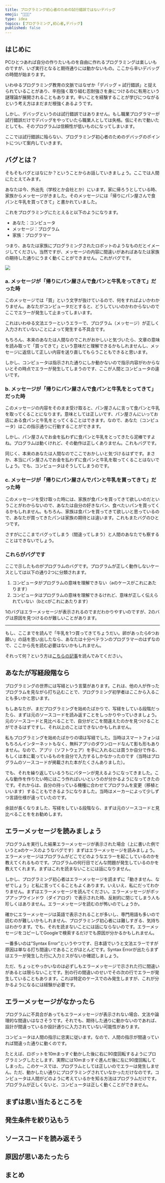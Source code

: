 ```yaml
---
title: プログラミング初心者のための試行錯誤ではないデバッグ
emoji: "👩🏻‍💻"
type: idea
topics: [プログラミング,初心者,デバッグ]
published: false
---
```

## はじめに
PCひとつあれば自分の作りたいものを自由に作れるプログラミングは楽しいものですが、いざ実行となると期待通りには動かないもの。ここから辛いデバッグの時間が始まります。

いわゆるプログラミング教育の文脈ではなぜか「デバッグ = 試行錯誤」と捉えられていることがあり、辛抱強く取り組む忍耐強さを身につけるのに有用という謎理論が展開されることもあります。辛いことを経験することが学びにつながるという考え方はまだまだ根強くあるようです。

しかし、デバッグというのは試行錯誤ではありません。もし職業プログラマーが試行錯誤だけでデバッグをやっていたら職業人としては失格。仮にそれで動いたとしても、そのプログラムは信頼性が低いものになってしまいます。

ここでは試行錯誤に陥らない、プログラミング初心者のためのデバッグのポイントについて案内していきます。

## バグとは？
そもそもバグとはなにか？ということからお話していきましょう。ここでは人間にたとえてみます。


あなたは今、外出先（学校とか会社とか）にいます。家に帰ろうとしている時、家族からメッセージがきました。そのメッセージには「帰りにパン屋さんで食パンと牛乳を買ってきて」と書かれていました。

これをプログラミングにたとえると以下のようになります。

- あなた：コンピュータ
- メッセージ：プログラム
- 家族：プログラマー

つまり、あなたは家族にプログラミングされたロボットのようなものだとイメージしてください。当然ですが、メッセージの内容に間違いがあればあなたは家族の期待した通りにうまく動くことができません。これがバグです。

![](/images/how-to-debug-for-beginners/bread_panya.png)

### a. メッセージが「帰りにパン屋さんで食パンと牛乳をってきて」だった時
このメッセージでは「買」という文字が抜けているので、何をすればよいかわかりません。あなたがコンピュータだとすると、どうしていいのかわからないのでここでエラーが発生して止まってしまいます。

これはいわゆる文法エラーというエラーで、プログラム（メッセージ）が正しく入力されていないことによって発生する不具合です。

もちろん、本来のあなたは人間なのでこれがおかしいと気づいたら、文章の意味を読み取って「買ってきて」という意味だと理解できるかもしれませんし、メッセージに返信して正しい内容を送り直してもらうこともできると思います。

しかし、コンピュータは指示された通りにしか動かないので指示内容がわからないとその時点でエラーが発生してしまうのです、ここが人間とコンピュータの違いです。

### b. メッセージが「帰りにパン屋さんで食パンと牛乳をとってきて」だった時
このメッセージの内容をそのまま受け取ると、パン屋さんに言って食パンと牛乳を取ってくることになります。意味としては正しいです、パン屋さんにいってお店にある食パンと牛乳をとってくることはできます。なので、あなた（コンピュータ）はこの指示通りに行動することができます。

しかし、パン屋さんでお金を払わずに食パンと牛乳をとってきたら泥棒ですよね。プログラムは動くけれど、その動作は正しくありません。これもバグです。

同じく、本来のあなたは人間なのでここでおかしいと気づけるはずです。まさか、本当にパン屋さんでお金を払わずに食パンと牛乳を取ってくることはないでしょう。でも、コンピュータはそうしてしまうのです。

### c. メッセージが「帰りにパン屋さんでパンと牛乳を買ってきて」だった時
このメッセージを受け取った時には、家族が食パンを買ってきて欲しいのだということがわからないので、あなたは自分の好きなパン、食べたいパンを買ってくるかもしれません。もちろん、家族は食パンを買ってきて欲しいと思っているので、あなたが買ってきたパンは家族の期待とは違います。これもまたバグのひとつです。

さすがにここまでバグってしまう（間違ってしまう）と人間のあなたでも察することはできないでしょう。

### これらがバグです
ここで示したものがプログラムのバグです。プログラムが正しく動作しないケースとしては以下の通り2つに分類されます。

1. コンピュータがプログラムの意味を理解できない（aのケースがこれにあたります）
2. コンピュータはプログラムの意味を理解できるけれど、意味が正しく伝えられていない（bとcがこれにあたります）

1のバグはエラーメッセージが表示されるのでまだわかりやすいのですが、2のバグは原因を見つけるのが難しいことがあります。

---

もし、ここまでを読んで「牛乳を1つ買ってきてちょうだい。卵があったら6つお願い」の話を思い出したなら、あなたは十分ベテランのプログラマーのはずなので、ここから先を読む必要はないかもしれません。

それって何？という方は[こちらの記事](https://togetter.com/li/1734345)を読んでみてください。

## あなたが写経段階なら
プログラミングの世界には写経という言葉があります。これは、他の人が作ったプログラムを見ながら打ち込むことで、プログラミング初学者はここから入ることも多いかと思います。

もしあなたが、まだプログラミングを始めたばかりで、写経をしている段階だったら、まずは元のソースコードを読み返すことをしっかりやっていきましょう。元のソースコードと見比べることで、自分がどこを間違えたのかを見つけることができるはずですし、それ以上のことはできないかもしれません。

私もプログラミングを始めたばかりの頃は写経でした。当時はスマートフォンはもちろんインターネットもなく、無料アプリのダウンロードなんて影も形もありません。なので、アプリ（ソフトウェア）を手に入れるには買うか自分で作る、もしくは本に載っているものを自分で入力するしかなかったのです（当時はプログラムのソースコードが掲載された本がたくさんありました）。

でも、それを繰り返しているうちにパターンが見えるようになってきました。こんな動作を作りたい時にはこう作ればいいというのが分かるようになってきたのです。それからは、自分の持っている機種に合わせてプログラムを変更（移植といいます）することもできるようになりました。当時はメーカーによって少しずつ言語仕様が違っていたのです。

余談が長くなりました、写経をしている段階なら、まずは元のソースコードと見比べることををお勧めします。

## エラーメッセージを読みましょう
プログラムを実行した結果エラーメッセージが表示された場合（上に書いた例でいうとaのケースのようなバグです）まずはエラーメッセージを読みましょう。エラーメッセージはプログラムがどこでどのようなエラーを起こしているのかを教えてくれるものです。プログラムの何行目でどんな問題が発生しているのかを教えてくれます。まずはこれを読まないことには話になりません。

しかし、プログラミング初心者はエラーメッセージを読まずに「動きません、なぜでしょう」と私に言ってくることもよくあります。いえいえ、私にだってわかりません。まずはエラーメッセージを読んでください。エラーメッセージがポップアップウインドウ（ダイアログ）で表示された時、反射的に閉じてしまう人も珍しくはありません。エラーメッセージを読むのが怖いのでしょうか。

確かにエラーメッセージは英語で表示されることが多いし、専門用語も多いので読むのが難しいかもしれません、プログラミング初心者には難しすぎる、気持ちはわかります。でも、それを読まないことには話にならないのです。エラーメッセージをコピーしてGoogleで検索するだけでも原因が分かるかもしれません。

一番多いのは"Syntax Error"というやつです、日本語でいうと文法エラーですが原因は単なる打ち間違いであることがほとんどです。Syntax Errorが出たらまずはエラーが発生した行に入力ミスがないか確認しましょう。

ただ、ちょっとやっかいなのは必ずしもエラーメッセージで示された行に間違いがあるとは限らないことです。別の行の間違いのせいでその次の行でエラーが発生していることもあります。これは特定のケースでのみ発生しますが、これが分かるようになるには経験が必要です。

## エラーメッセージがなかったら
プログラムに不具合があってもエラーメッセージが表示されない場合、文法や論理的な間違いはなさそうです。それでも、期待した通りに動かないのであれば、設計が間違っているか設計通りに入力されていない可能性があります。

コンピュータは人間の指示に忠実に従います。なので、人間の指示が間違っていれば間違った通りに動くのです。

たとえば、ロボットを10mまっすぐ動かした後に右に90度回転するようにプログラミングしたとします、実際には10mまっすぐ進んだ後に左に90度回転してしまった。このケースでは、プログラムとしては正しいのでエラーは発生しません。ただ、動かしたい通りにプログラミングされていなかっただけなのです。コンピュータは人間がどのように考えているかを知る方法はプログラムだけです。プログラムが正しくないと、コンピュータは正しく動くことができません。




## まずは思い当たるところを

## 発生条件を絞り込もう

## ソースコードを読み返そう

## 原因が思いあたったら

## まとめ

